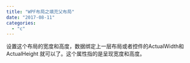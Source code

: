 ```yaml
---
title: "WPF布局之填充父布局"
date: "2017-08-11"
categories: 
  - "c"
---
```


设置这个布局的宽度和高度，数据绑定上一层布局或者控件的ActualWidth和ActualHeight 就可以了。这个属性指的是呈现宽度和高度。
